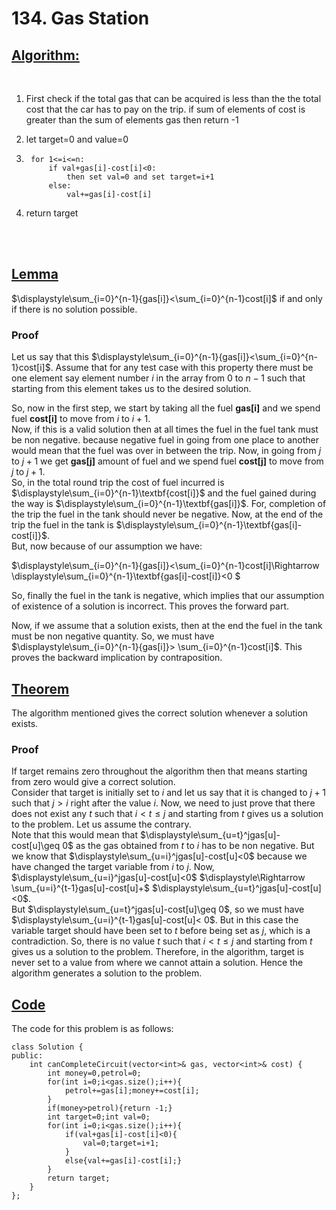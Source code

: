 # **134. Gas Station**

## <u>__Algorithm:__</u>
<br>


1. First check if the total gas that can be acquired
   is less than the the total cost that the car has to pay on the trip. if sum of elements of cost is greater than the sum of elements gas then return -1

2. let target=0 and value=0

3. ```
    for 1<=i<=n:
        if val+gas[i]-cost[i]<0:
            then set val=0 and set target=i+1
        else:
            val+=gas[i]-cost[i]

4. return target
<br>
<br>


## <u>__Lemma__</u>
$\displaystyle\sum_{i=0}^{n-1}{gas[i]}<\sum_{i=0}^{n-1}cost[i]$ if and only if there is no solution possible.

### __Proof__  
Let us say that this $\displaystyle\sum_{i=0}^{n-1}{gas[i]}<\sum_{i=0}^{n-1}cost[i]$. Assume that for any test case with this property there must be one element say element number $i$ in the array from $0$ to $n-1$ such that starting from this element takes us to the desired solution.  

So, now in the first step, we start by taking all the fuel __gas[i]__ and we spend fuel __cost[i]__ to move from $i$
to $i+1$.  
Now, if this is a valid solution then at all times the fuel in the fuel tank must be non negative. because negative fuel in going from one place to another would mean that the fuel was over in between the trip.
Now, in going from $j$ to $j+1$ we get __gas[j]__ amount of fuel and we spend fuel __cost[j]__ to move from $j$
to $j+1$.  
So, in the total round trip the cost of fuel incurred is $\displaystyle\sum_{i=0}^{n-1}\textbf{cost[i]}$ and the fuel gained during the way is $\displaystyle\sum_{i=0}^{n-1}\textbf{gas[i]}$. For, completion of the trip the fuel in the tank should never be negative. Now, at the end of the trip the fuel in the tank is $\displaystyle\sum_{i=0}^{n-1}\textbf{gas[i]-cost[i]}$.  
But, now because of our assumption we have: 

$\displaystyle\sum_{i=0}^{n-1}{gas[i]}<\sum_{i=0}^{n-1}cost[i]\Rightarrow \displaystyle\sum_{i=0}^{n-1}\textbf{gas[i]-cost[i]}<0 $  

So, finally the fuel in the tank is negative, which implies that our assumption of existence of a solution is incorrect. This proves the forward part.


Now, if we assume that a solution exists, then at the end the fuel in the tank must be non negative quantity. So, we must have $\displaystyle\sum_{i=0}^{n-1}{gas[i]}> \sum_{i=0}^{n-1}cost[i]$. This proves the backward implication by contraposition.

## <u>__Theorem__ </u>
The algorithm mentioned gives the correct solution whenever a solution exists.

### __Proof__
If target remains zero throughout the algorithm then that means starting from zero would give a correct solution.  
Consider that target is initially set to $i$ and let us say that it is changed to $j+1$ such that $j>i$ right after the value $i$. Now, we need to just prove that there does not exist any $t$ such that $i<t\leq j$ and starting from $t$ gives us a solution to the problem. Let us assume the contrary.  
Note that this would mean that $\displaystyle\sum_{u=t}^jgas[u]-cost[u]\geq 0$ as the gas obtained from $t$ to $i$ has to be non negative. But we know that  $\displaystyle\sum_{u=i}^jgas[u]-cost[u]<0$ because we have changed the target variable from $i$ to $j$. Now, $\displaystyle\sum_{u=i}^jgas[u]-cost[u]<0$ $\displaystyle\Rightarrow \sum_{u=i}^{t-1}gas[u]-cost[u]+$ $\displaystyle\sum_{u=t}^jgas[u]-cost[u]<0$.  
But $\displaystyle\sum_{u=t}^jgas[u]-cost[u]\geq 0$, so we must have $\displaystyle\sum_{u=i}^{t-1}gas[u]-cost[u]< 0$. But in this case the variable target should have been set to $t$ before being set as $j$, which is a contradiction. So, there is no value $t$ such that $i<t\leq j$ and starting from $t$ gives us a solution to the problem. Therefore, in the algorithm, target is never set to a value from where we cannot attain a solution. Hence the algorithm generates a solution to the problem.

## <u>__Code__</u>

The code for this problem is as follows:
```
class Solution {  
public:  
    int canCompleteCircuit(vector<int>& gas, vector<int>& cost) {  
        int money=0,petrol=0;  
        for(int i=0;i<gas.size();i++){  
            petrol+=gas[i];money+=cost[i];  
        }  
        if(money>petrol){return -1;}  
        int target=0;int val=0;  
        for(int i=0;i<gas.size();i++){  
            if(val+gas[i]-cost[i]<0){  
                val=0;target=i+1;  
            }  
            else{val+=gas[i]-cost[i];}  
        }  
        return target;  
    }  
};  
```